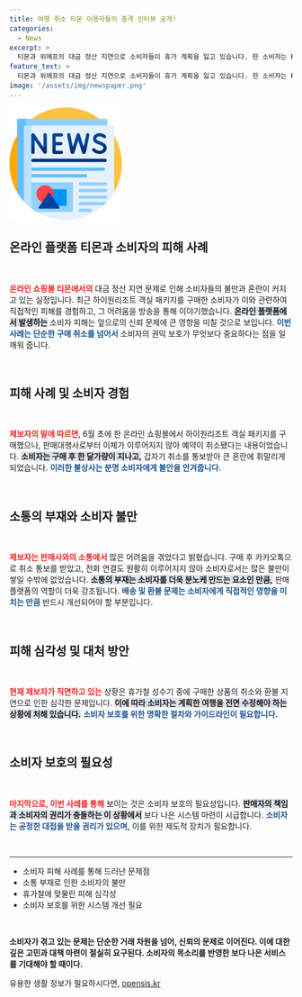 ```yaml
---
title: 여행 취소 티몬 이용자들의 충격 인터뷰 공개!
categories:
  - News
excerpt: >
  티몬과 위메프의 대금 정산 지연으로 소비자들이 휴가 계획을 잃고 있습니다. 한 소비자는 Refund도 불가능한 상황에서 불안한 마음을 털어놓았으며, 피해자들이 증가하고 있는 상황입니다. 소비자의 목소리가 절실히 필요합니다!
feature_text: >
  티몬과 위메프의 대금 정산 지연으로 소비자들이 휴가 계획을 잃고 있습니다. 한 소비자는 Refund도 불가능한 상황에서 불안한 마음을 털어놓았으며, 피해자들이 증가하고 있는 상황입니다. 소비자의 목소리가 절실히 필요합니다!
image: '/assets/img/newspaper.png'
---
```


<p><img src="/assets/img/newspaper.png" alt="kimp 속보" /></p>

<h2 data-ke-size="size26">온라인 플랫폼 티몬과 소비자의 피해 사례</h2>

<p data-ke-size="size16">&nbsp;</p>

<p><b><span style="color: #ee2323;">온라인 쇼핑몰 티몬에서의</span></b> 대금 정산 지연 문제로 인해 소비자들의 불만과 혼란이 커지고 있는 실정입니다. 최근 하이원리조트 객실 패키지를 구매한 소비자가 이와 관련하여 직접적인 피해를 경험하고, 그 어려움을 방송을 통해 이야기했습니다. <b><span style="background-color: #21538527;">온라인 플랫폼에서 발생하는</span></b> 소비자 피해는 앞으로의 신뢰 문제에 큰 영향을 미칠 것으로 보입니다. <b><span style="color: #1a5490;">이번 사례는 단순한 구매 취소를 넘어서</span></b> 소비자의 권익 보호가 무엇보다 중요하다는 점을 일깨워 줍니다. </p>

<p data-ke-size="size16">&nbsp;</p>

<h2 data-ke-size="size26">피해 사례 및 소비자 경험</h2>

<p data-ke-size="size16">&nbsp;</p>

<p><b><span style="color: #ee2323;">제보자의 말에 따르면</span></b>, 6월 초에 한 온라인 쇼핑몰에서 하이원리조트 객실 패키지를 구매했으나, 판매대행사로부터 이체가 이루어지지 않아 예약이 취소됐다는 내용이었습니다. <b><span style="background-color: #21538527;">소비자는 구매 후 한 달가량이 지나고,</span></b> 갑자기 취소를 통보받아 큰 혼란에 휘말리게 되었습니다. <b><span style="color: #1a5490;">이러한 불상사는 분명 소비자에게 불안을 안겨줍니다.</span></b></p>

<p data-ke-size="size16">&nbsp;</p>

<h2 data-ke-size="size26">소통의 부재와 소비자 불만</h2>

<p data-ke-size="size16">&nbsp;</p>

<p><b><span style="color: #ee2323;">제보자는 판매사와의 소통에서</span></b> 많은 어려움을 겪었다고 밝혔습니다. 구매 후 카카오톡으로 취소 통보를 받았고, 전화 연결도 원활히 이루어지지 않아 소비자로서는 많은 불만이 쌓일 수밖에 없었습니다. <b><span style="background-color: #21538527;">소통의 부재는 소비자를 더욱 분노케 만드는 요소인 만큼,</span></b> 판매 플랫폼의 역할이 더욱 강조됩니다. <b><span style="color: #1a5490;">배송 및 환불 문제는 소비자에게 직접적인 영향을 미치는 만큼</span></b> 반드시 개선되어야 할 부분입니다.</p>

<p data-ke-size="size16">&nbsp;</p>

<h2 data-ke-size="size26">피해 심각성 및 대처 방안</h2>

<p data-ke-size="size16">&nbsp;</p>

<p><b><span style="color: #ee2323;">현재 제보자가 직면하고 있는</span></b> 상황은 휴가철 성수기 중에 구매한 상품의 취소와 환불 지연으로 인한 심각한 문제입니다. <b><span style="background-color: #21538527;">이에 따라 소비자는 계획한 여행을 전면 수정해야 하는 상황에 처해 있습니다.</span></b> <b><span style="color: #1a5490;">소비자 보호를 위한 명확한 절차와 가이드라인이 필요합니다.</span></b></p>

<p data-ke-size="size16">&nbsp;</p>

<h2 data-ke-size="size26">소비자 보호의 필요성</h2>

<p data-ke-size="size16">&nbsp;</p>

<p><b><span style="color: #ee2323;">마지막으로, 이번 사례를 통해</span></b> 보이는 것은 소비자 보호의 필요성입니다. <b><span style="background-color: #21538527;">판매자의 책임과 소비자의 권리가 충돌하는 이 상황에서</span></b> 보다 나은 시스템 마련이 시급합니다. <b><span style="color: #1a5490;">소비자는 공정한 대접을 받을 권리가 있으며,</span></b> 이를 위한 제도적 장치가 필요합니다.</p>

<p data-ke-size="size16">&nbsp;</p> 

<hr>

<ul>
    <li>소비자 피해 사례를 통해 드러난 문제점</li>
    <li>소통 부재로 인한 소비자의 불만</li>
    <li>휴가철에 맞물린 피해 심각성</li>
    <li>소비자 보호를 위한 시스템 개선 필요</li>
</ul>

<p data-ke-size="size16">&nbsp;</p>

<p><b>소비자가 겪고 있는 문제는 단순한 거래 차원을 넘어, 신뢰의 문제로 이어진다. 이에 대한 깊은 고민과 대책 마련이 절실히 요구된다. 소비자의 목소리를 반영한 보다 나은 서비스를 기대해야 할 때이다.</b></p>
유용한 생활 정보가 필요하시다면, <a href="https://opensis.kr" rel="dofollow">opensis.kr</a>


